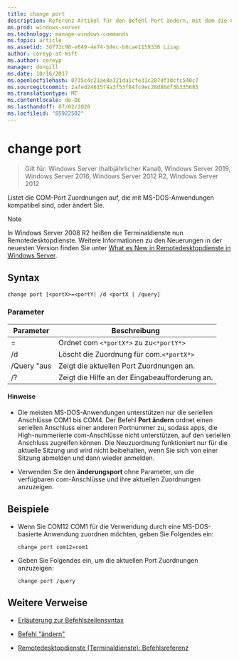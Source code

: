 ```yaml
---
title: change port
description: Referenz Artikel für den Befehl Port ändern, mit dem die COM-Port Zuordnungen aufgelistet oder geändert werden, die mit MS-DOS-Anwendungen kompatibel sind.
ms.prod: windows-server
ms.technology: manage-windows-commands
ms.topic: article
ms.assetid: 3d772c90-e849-4e74-b9ec-b6cae1159336 Lizap
author: coreyp-at-msft
ms.author: coreyp
manager: dongill
ms.date: 10/16/2017
ms.openlocfilehash: 0735c4c21ae8e321da1cfe31c2874f3dcfc540c7
ms.sourcegitcommit: 2afed2461574a3f53f84fc9ec28d86df3b335685
ms.translationtype: MT
ms.contentlocale: de-DE
ms.lasthandoff: 07/02/2020
ms.locfileid: "85922502"
---
```

# <a name="change-port"></a>change port

> Gilt für: Windows Server (halbjährlicher Kanal), Windows Server 2019, Windows Server 2016, Windows Server 2012 R2, Windows Server 2012

Listet die COM-Port Zuordnungen auf, die mit MS-DOS-Anwendungen kompatibel sind, oder ändert Sie.

> [!NOTE]
> In Windows Server 2008 R2 heißen die Terminaldienste nun Remotedesktopdienste. Weitere Informationen zu den Neuerungen in der neuesten Version finden Sie unter [What es New in Remotedesktopdienste in Windows Server](https://docs.microsoft.com/previous-versions/windows/it-pro/windows-server-2012-R2-and-2012/dn283323(v=ws.11)).

## <a name="syntax"></a>Syntax

```
change port [<portX>=<portY| /d <portX | /query]
```

### <a name="parameters"></a>Parameter

| Parameter | Beschreibung |
|-----------------|----------------------------------------|
| <portX>=<portY> | Ordnet com `<*portX*>` zu zu`<*portY*>` |
| /d<portX> | Löscht die Zuordnung für com.`<*portX*>` |
| /Query "aus | Zeigt die aktuellen Port Zuordnungen an. |
| /? | Zeigt die Hilfe an der Eingabeaufforderung an. |

#### <a name="remarks"></a>Hinweise

- Die meisten MS-DOS-Anwendungen unterstützen nur die seriellen Anschlüsse COM1 bis COM4. Der Befehl **Port ändern** ordnet einen seriellen Anschluss einer anderen Portnummer zu, sodass apps, die High-nummerierte com-Anschlüsse nicht unterstützen, auf den seriellen Anschluss zugreifen können. Die Neuzuordnung funktioniert nur für die aktuelle Sitzung und wird nicht beibehalten, wenn Sie sich von einer Sitzung abmelden und dann wieder anmelden.

- Verwenden Sie den **änderungsport** ohne Parameter, um die verfügbaren com-Anschlüsse und ihre aktuellen Zuordnungen anzuzeigen.

## <a name="examples"></a>Beispiele

- Wenn Sie COM12 COM1 für die Verwendung durch eine MS-DOS-basierte Anwendung zuordnen möchten, geben Sie Folgendes ein:

  ```
  change port com12=com1
  ```

- Geben Sie Folgendes ein, um die aktuellen Port Zuordnungen anzuzeigen:

  ```
  change port /query
  ```

## <a name="additional-references"></a>Weitere Verweise

- [Erläuterung zur Befehlszeilensyntax](command-line-syntax-key.md)

- [Befehl "ändern"](change.md)

- [Remotedesktopdienste (Terminaldienste): Befehlsreferenz](remote-desktop-services-terminal-services-command-reference.md)
